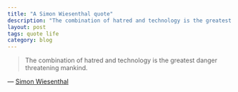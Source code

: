 ```yaml
---
title: "A Simon Wiesenthal quote"
description: "The combination of hatred and technology is the greatest danger threatening mankind"
layout: post
tags: quote life
category: blog
---
```



> The combination of hatred and technology is the greatest danger threatening mankind.

&mdash; [Simon Wiesenthal](https://en.wikipedia.org/wiki/Simon_Wiesenthal)
